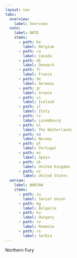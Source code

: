 ```yaml
---
layout: nav
tabs:
  overview:
    label: Overview
  nato:
    label: NATO
    items:
      - path: be
        label: Belgium
      - path: ca
        label: Canada
      - path: dk
        label: Denmark
      - path: fr
        label: France
      - path: de
        label: Germany
      - path: gr
        label: Greece
      - path: is
        label: Iceland
      - path: it
        label: Italy
      - path: lx
        label: Luxembourg
      - path: nl
        label: The Netherlands
      - path: no
        label: Norway
      - path: pt
        label: Portugal
      - path: es
        label: Spain
      - path: uk
        label: United Kingdom
      - path: us
        label: United States
  warsaw:
    label: WARSAW
    items:
      - path: su
        label: Soviet Union
      - path: bg
        label: Bulgaria
      - path: hu
        label: Hungary
      - path: ro
        label: Romania
      - path: rs
        label: Serbia
---
```


Northern Fury
